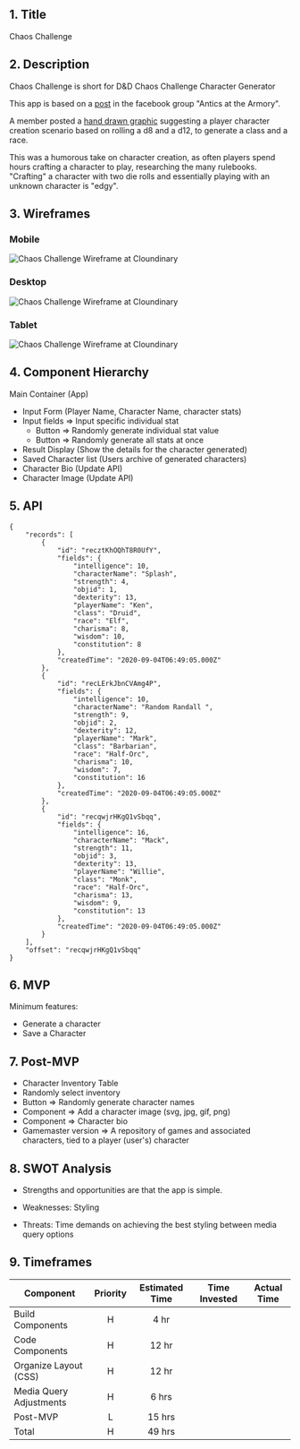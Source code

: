 
## 1. Title
Chaos Challenge
## 2. Description
Chaos Challenge is short for D&D Chaos Challenge Character Generator

This app is based on a [post](https://www.facebook.com/Kaligant/posts/316594909056037?__tn__=%2CO*F] "Source Material") in the facebook group
"Antics at the Armory". 

A member posted a [hand drawn graphic](https://res.cloudinary.com/dk8xr0vts/image/upload/c_scale,w_250/v1599204601/Project%201/Project%202/NoReRolls_q88icg.jpg) suggesting a player character creation scenario based on rolling a d8 and a d12, to generate a class and a race.

This was a humorous take on character creation, as often players spend hours crafting a character to play, researching the many rulebooks. "Crafting" a character with two die rolls and essentially playing with an unknown character is "edgy".
## 3. Wireframes

### Mobile
![Chaos Challenge Wireframe at Cloundinary](https://res.cloudinary.com/dk8xr0vts/image/upload/v1599201954/Project%201/Project%202/D_D_Chaos_Challenge_Character_Generator_nvmxjk.png)
### Desktop
![Chaos Challenge Wireframe at Cloundinary](https://res.cloudinary.com/dk8xr0vts/image/upload/c_scale,w_445/v1599237792/Project%201/Project%202/D_D_Chaos_Challenge_Character_Generator_Desktop_bea9lh.png)

### Tablet
![Chaos Challenge Wireframe at Cloundinary](https://res.cloudinary.com/dk8xr0vts/image/upload/c_scale,w_422/v1599237792/Project%201/Project%202/D_D_Chaos_Challenge_Character_Generator_Tablet_dty319.png)

## 4. Component Hierarchy
Main Container (App)
 - Input Form (Player Name, Character Name, character stats)
 - Input fields => Input specific individual stat
   - Button => Randomly generate individual stat value
   - Button => Randomly generate all stats at once
 - Result Display (Show the details for the character generated)
 - Saved Character list (Users archive of generated characters)
 - Character Bio (Update API)
 - Character Image (Update API)

## 5. API
```  
{
    "records": [
        {
            "id": "recztKhOQhT8R0UfY",
            "fields": {
                "intelligence": 10,
                "characterName": "Splash",
                "strength": 4,
                "objid": 1,
                "dexterity": 13,
                "playerName": "Ken",
                "class": "Druid",
                "race": "Elf",
                "charisma": 8,
                "wisdom": 10,
                "constitution": 8
            },
            "createdTime": "2020-09-04T06:49:05.000Z"
        },
        {
            "id": "recLErkJbnCVAmg4P",
            "fields": {
                "intelligence": 10,
                "characterName": "Random Randall ",
                "strength": 9,
                "objid": 2,
                "dexterity": 12,
                "playerName": "Mark",
                "class": "Barbarian",
                "race": "Half-Orc",
                "charisma": 10,
                "wisdom": 7,
                "constitution": 16
            },
            "createdTime": "2020-09-04T06:49:05.000Z"
        },
        {
            "id": "recqwjrHKgQ1vSbqq",
            "fields": {
                "intelligence": 16,
                "characterName": "Mack",
                "strength": 11,
                "objid": 3,
                "dexterity": 13,
                "playerName": "Willie",
                "class": "Monk",
                "race": "Half-Orc",
                "charisma": 13,
                "wisdom": 9,
                "constitution": 13
            },
            "createdTime": "2020-09-04T06:49:05.000Z"
        }
    ],
    "offset": "recqwjrHKgQ1vSbqq"
}
```

## 6. MVP
Minimum features:
 - Generate a character
 - Save a Character

## 7. Post-MVP

 - Character Inventory Table
 - Randomly select inventory
 - Button => Randomly generate character names
 - Component => Add a character image (svg, jpg, gif, png)
 - Component => Character bio
 - Gamemaster version => A repository of games and associated characters, tied to a player (user's) character

## 8. SWOT Analysis

- Strengths and opportunities are that the app is simple.

- Weaknesses: Styling
- Threats: Time demands on achieving the best styling between media query options

## 9. Timeframes

| Component | Priority | Estimated Time | Time Invested | Actual Time |
| --- | :---: |  :---: | :---: | :---: |
| Build Components | H | 4 hr |  |  |
| Code Components | H | 12 hr |  |  |
| Organize Layout (CSS) | H | 12 hr  | | |
| Media Query Adjustments| H | 6 hrs | | |
| Post-MVP| L | 15 hrs |  | |
| Total                             | H | 49 hrs|  |  |